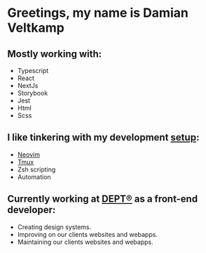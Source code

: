 # Greetings, my name is Damian Veltkamp

## Mostly working with:

- Typescript
- React
- NextJs
- Storybook
- Jest
- Html
- Scss

## I like tinkering with my development [setup](https://github.com/damianveltkamp/dotfiles):

- [Neovim](https://neovim.io/)
- [Tmux](https://github.com/tmux/tmux/wiki)
- Zsh scripting
- Automation

## Currently working at [DEPT®](https://www.deptagency.com/nl-nl/) as a front-end developer:

- Creating design systems.
- Improving on our clients websites and webapps.
- Maintaining our clients websites and webapps.
